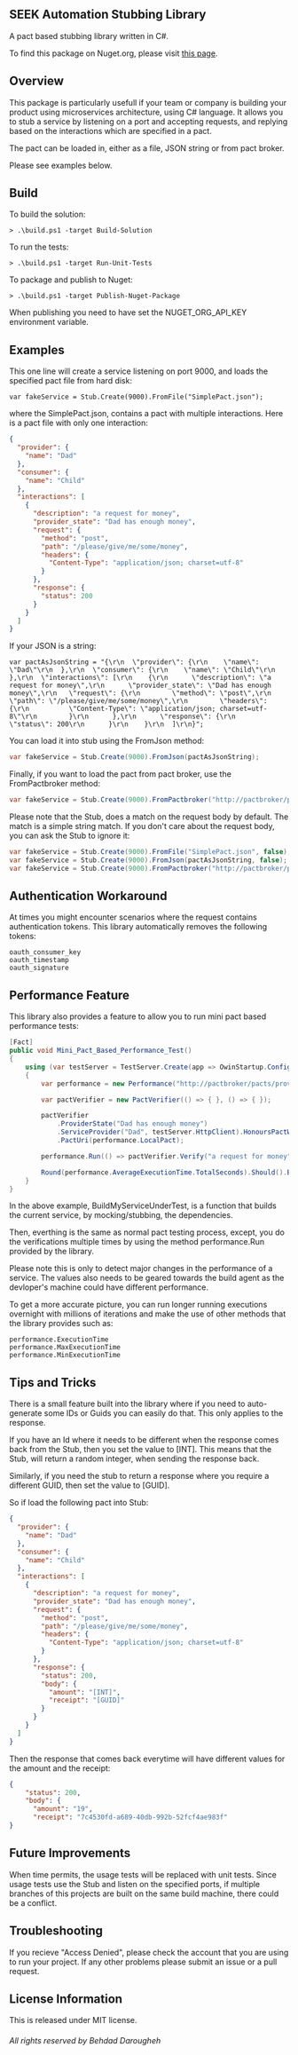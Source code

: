 ## SEEK Automation Stubbing Library

A pact based stubbing library written in C#.

To find this package on Nuget.org, please visit [this page](https://www.nuget.org/packages/seek.automation.stub/).

## Overview

This package is particularly usefull if your team or company is building your product using microservices architecture, using C# language.
It allows you to stub a service by listening on a port and accepting requests, and replying based on the interactions which are specified
in a pact.

The pact can be loaded in, either as a file, JSON string or from pact broker. 

Please see examples below.

## Build

To build the solution:

```> .\build.ps1 -target Build-Solution```

To run the tests:

```> .\build.ps1 -target Run-Unit-Tests```

To package and publish to Nuget:

```> .\build.ps1 -target Publish-Nuget-Package```

When publishing you need to have set the NUGET_ORG_API_KEY environment variable.

## Examples

This one line will create a service listening on port 9000, and loads the specified pact file from hard disk:

```var fakeService = Stub.Create(9000).FromFile("SimplePact.json");```

where the SimplePact.json, contains a pact with multiple interactions. Here is a pact file with only one interaction:

```json
{
  "provider": {
    "name": "Dad"
  },
  "consumer": {
    "name": "Child"
  },
  "interactions": [
    {
      "description": "a request for money",
      "provider_state": "Dad has enough money",
      "request": {
        "method": "post",
        "path": "/please/give/me/some/money",
        "headers": {
          "Content-Type": "application/json; charset=utf-8"
        }
      },
      "response": {
        "status": 200
      }
    }
  ]
}
```

If your JSON is a string:

```
var pactAsJsonString = "{\r\n  \"provider\": {\r\n    \"name\": \"Dad\"\r\n  },\r\n  \"consumer\": {\r\n    \"name\": \"Child\"\r\n  },\r\n  \"interactions\": [\r\n    {\r\n      \"description\": \"a request for money\",\r\n      \"provider_state\": \"Dad has enough money\",\r\n   \"request\": {\r\n        \"method\": \"post\",\r\n        \"path\": \"/please/give/me/some/money\",\r\n        \"headers\": {\r\n          \"Content-Type\": \"application/json; charset=utf-8\"\r\n        }\r\n      },\r\n      \"response\": {\r\n        \"status\": 200\r\n      }\r\n    }\r\n  ]\r\n}";
```
You can load it into stub using the FromJson method:

```csharp
var fakeService = Stub.Create(9000).FromJson(pactAsJsonString);
```

Finally, if you want to load the pact from pact broker, use the FromPactbroker method:

```csharp
var fakeService = Stub.Create(9000).FromPactbroker("http://pactbroker/pacts/provider/dad/consumer/child/latest");
```

Please note that the Stub, does a match on the request body by default. The match is a simple string match. If you don't care about the request body, you can ask the Stub to ignore it:

```csharp
var fakeService = Stub.Create(9000).FromFile("SimplePact.json", false);
var fakeService = Stub.Create(9000).FromJson(pactAsJsonString, false);
var fakeService = Stub.Create(9000).FromPactbroker("http://pactbroker/pacts/provider/dad/consumer/child/latest", false);
```

## Authentication Workaround
At times you might encounter scenarios where the request contains authentication tokens. This library automatically
removes the following tokens:

```
oauth_consumer_key
oauth_timestamp
oauth_signature
```

## Performance Feature
This library also provides a feature to allow you to run mini pact based performance tests:

```csharp
[Fact]
public void Mini_Pact_Based_Performance_Test()
{
    using (var testServer = TestServer.Create(app => OwinStartup.Configuration(app, BuildMyServiceUnderTest())))
    {
        var performance = new Performance("http://pactbroker/pacts/provider/dad/consumer/child/latest");

        var pactVerifier = new PactVerifier(() => { }, () => { });

        pactVerifier
            .ProviderState("Dad has enough money")
            .ServiceProvider("Dad", testServer.HttpClient).HonoursPactWith("Child")
            .PactUri(performance.LocalPact);

        performance.Run(() => pactVerifier.Verify("a request for money"), 1000);

        Round(performance.AverageExecutionTime.TotalSeconds).Should().BeLessThan(0.005);
    }
}
```
In the above example, BuildMyServiceUnderTest, is a function that builds the current service, by mocking/stubbing, the dependencies.

Then, everthing is the same as normal pact testing process, except, you do the verifications multiple times by using the
method performance.Run provided by the library.

Please note this is only to detect major changes in the performance of a service. The values also needs to be geared towards the build agent as the devloper's machine could have different performance.

To get a more accurate picture, you can run longer running executions overnight with millions of iterations and make the use
of other methods that the library provides such as:

```
performance.ExecutionTime
performance.MaxExecutionTime
performance.MinExecutionTime
```

## Tips and Tricks

There is a small feature built into the library where if you need to auto-generate some IDs or Guids you can easily do
that. This only applies to the response.

If you have an Id where it needs to be different when the response comes back from the Stub, then you set the value to [INT]. This means that the Stub, will return a random integer, when sending the response back.

Similarly, if you need the stub to return a response where you require a different GUID, then set the value to [GUID].

So if load the following pact into Stub:

```json
{
  "provider": {
    "name": "Dad"
  },
  "consumer": {
    "name": "Child"
  },
  "interactions": [
    {
      "description": "a request for money",
      "provider_state": "Dad has enough money",
      "request": {
        "method": "post",
        "path": "/please/give/me/some/money",
        "headers": {
          "Content-Type": "application/json; charset=utf-8"
        }
      },
      "response": {
        "status": 200,
        "body": {
          "amount": "[INT]",
          "receipt": "[GUID]"
        }
      }
    }
  ]
}
```

Then the response that comes back everytime will have different values for the amount and the receipt:
```json
{
    "status": 200,
    "body": {
      "amount": "19",
      "receipt": "7c4530fd-a689-40db-992b-52fcf4ae983f"
}
```

## Future Improvements

When time permits, the usage tests will be replaced with unit tests. Since usage tests use the Stub and listen on the specified ports, if multiple branches of this projects are built on the same build machine, there could be a conflict.

## Troubleshooting

If you recieve "Access Denied", please check the account that you are using to run your project.
If any other problems please submit an issue or a pull request.

## License Information

This is released under MIT license.
###### All rights reserved by Behdad Darougheh
















